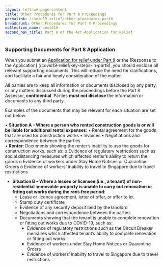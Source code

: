 ```yaml
---
layout: leftnav-page-content
title: Other Procedures for Part 8 Proceedings
permalink: /covid19-relief/other-procedures-part8
breadcrumb: Other Procedures for Part 8 Proceedings
collection_name: covid19
second_nav_title: Part 8 of the Act-Application for Relief
---
```

### Supporting Documents for Part 8 Application ###

When you submit an [Application for relief under Part 8](/covid19-relief/key-steps-in-part8) or the [Response to the Application] (/covid19-relief/key-steps-in-part8), you should enclose all relevant supporting documents. This will reduce the need for clarifications, and facilitate a fair and timely consideration of the matter.

All parties are to keep all information or documents disclosed by any party, or any matters discussed during the proceedings before the Part 8 Assessor, **confidential**. Parties **must not disclose** the information or documents to any third party.

Examples of the documents that may be relevant for each situation are set out below.

•	**Situation A – Where a person who rented construction goods is or will be liable for additional rental expenses**: 
•	Rental agreement for the goods that are used for construction works 
•	Invoices
•	Negotiations and correspondence between the parties  
•	**Renter**: Documents showing the renter’s inability to use the goods for construction works, such as:
o	Evidence of regulatory restrictions such as social distancing measures which affected renter’s ability to return the goods
o	Evidence of workers under Stay Home Notices or Quarantine Orders
o	Evidence of workers’ inability to travel to Singapore due to travel restrictions 

* **Situation B – Where a lessee or licensee (i.e., a tenant) of non-residential immovable property is unable to carry out renovation or fitting out works during the rent-free period**: 
  * Lease or licence agreement, letter of offer, or offer to let 
  * Stamp duty certificate
  * Evidence of any security deposit held by the landlord
  * Negotiations and correspondence between the parties  
  * Documents showing that the tenant is unable to complete renovation or fitting out works due to COVID-19, such as:
    * Evidence of regulatory restrictions such as the Circuit Breaker measures which affected tenant’s ability to complete renovation or fitting out works 
    * Evidence of workers under Stay Home Notices or Quarantine Orders
    * Evidence of workers’ inability to travel to Singapore due to travel restrictions 

